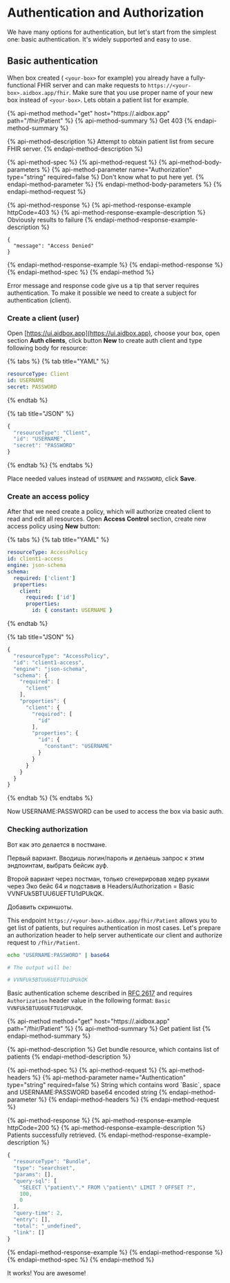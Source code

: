 # Authentication and Authorization

We have many options for authentication, but let's start from the simplest one: basic authentication. It's widely supported and easy to use.

## Basic authentication

When box created \( `<your-box>` for example\) you already have a fully-functional FHIR server and can make requests to `https://<your-box>.aidbox.app/fhir`. Make sure that you use proper name of your new box instead of `<your-box>`. Lets obtain a patient list for example. 

{% api-method method="get" host="https://<your-box>.aidbox.app" path="/fhir/Patient" %}
{% api-method-summary %}
Get 403
{% endapi-method-summary %}

{% api-method-description %}
Attempt to obtain patient list from secure FHIR server.
{% endapi-method-description %}

{% api-method-spec %}
{% api-method-request %}
{% api-method-body-parameters %}
{% api-method-parameter name="Authorization" type="string" required=false %}
Don't know what to put here yet.
{% endapi-method-parameter %}
{% endapi-method-body-parameters %}
{% endapi-method-request %}

{% api-method-response %}
{% api-method-response-example httpCode=403 %}
{% api-method-response-example-description %}
Obviously results to failure
{% endapi-method-response-example-description %}

```
{
  "message": "Access Denied"
}
```
{% endapi-method-response-example %}
{% endapi-method-response %}
{% endapi-method-spec %}
{% endapi-method %}

Error message and response code give us a tip that server requires authentication. To make it possible we need to create a subject for authentication \(client\).

### Create a client \(user\)

Open [https://ui.aidbox.app](https://ui.aidbox.app), choose your box, open section **Auth clients**, click button **New** to create auth client and type following body for resource:

{% tabs %}
{% tab title="YAML" %}
```yaml
resourceType: Client
id: USERNAME
secret: PASSWORD
```
{% endtab %}

{% tab title="JSON" %}
```javascript
{ 
  "resourceType": "Client",
  "id": "USERNAME",
  "secret": "PASSWORD"
}
```
{% endtab %}
{% endtabs %}

Place needed values instead of `USERNAME` and `PASSWORD`, click **Save**.

### Create an access policy

 After that we need create a policy, which will authorize created client to read and edit all resources. Open **Access Control** section, create new access policy using **New** button:

{% tabs %}
{% tab title="YAML" %}
```yaml
resourceType: AccessPolicy
id: client1-access
engine: json-schema
schema:
  required: ['client']
  properties:
    client:
      required: ['id']
      properties:
        id: { constant: USERNAME }
```
{% endtab %}

{% tab title="JSON" %}
```javascript
{
  "resourceType": "AccessPolicy",
  "id": "client1-access",
  "engine": "json-schema",
  "schema": {
    "required": [
      "client"
    ],
    "properties": {
      "client": {
        "required": [
          "id"
        ],
        "properties": {
          "id": {
            "constant": "USERNAME"
          }
        }
      }
    }
  }
}
```
{% endtab %}
{% endtabs %}

Now USERNAME:PASSWORD can be used to access the box via basic auth.

### Checking authorization

Вот как это делается в постмане. 

Первый вариант. Вводишь логин/пароль и делаешь запрос к этим эндпоинтам, выбрать бейсик ауф.

Второй вариант через постман, только сгенерировав хедер руками через Эко бейс 64 и подставив в Headers/Authorization = Basic VVNFUk5BTUU6UEFTU1dPUkQK. 

Добавить скриншоты.

This endpoint `https://<your-box>.aidbox.app/fhir/Patient` allows you to get list of patients, but requires authentication in most cases. Let's prepare an authorization header to help server authenticate our client and authorize request to `/fhir/Patient`.

```bash
echo "USERNAME:PASSWORD" | base64

# The output will be:

# VVNFUk5BTUU6UEFTU1dPUkQK
```

Basic authentication scheme described in  [RFC 2617](https://tools.ietf.org/html/rfc2617#page-5) and requires `Authorization` header value in the following format: `Basic VVNFUk5BTUU6UEFTU1dPUkQK`.

{% api-method method="get" host="https://<your-box>.aidbox.app" path="/fhir/Patient" %}
{% api-method-summary %}
Get patient list
{% endapi-method-summary %}

{% api-method-description %}
Get bundle resource, which contains list of patients
{% endapi-method-description %}

{% api-method-spec %}
{% api-method-request %}
{% api-method-headers %}
{% api-method-parameter name="Authentication" type="string" required=false %}
String which contains word \`Basic\`, space and USERNAME:PASSWORD base64 encoded string 
{% endapi-method-parameter %}
{% endapi-method-headers %}
{% endapi-method-request %}

{% api-method-response %}
{% api-method-response-example httpCode=200 %}
{% api-method-response-example-description %}
Patients successfully retrieved.
{% endapi-method-response-example-description %}

```javascript
{
  "resourceType": "Bundle",
  "type": "searchset",
  "params": [],
  "query-sql": [
    "SELECT \"patient\".* FROM \"patient\" LIMIT ? OFFSET ?",
    100,
    0
  ],
  "query-time": 2,
  "entry": [],
  "total": "_undefined",
  "link": []
}
```
{% endapi-method-response-example %}
{% endapi-method-response %}
{% endapi-method-spec %}
{% endapi-method %}

It works! You are awesome!


